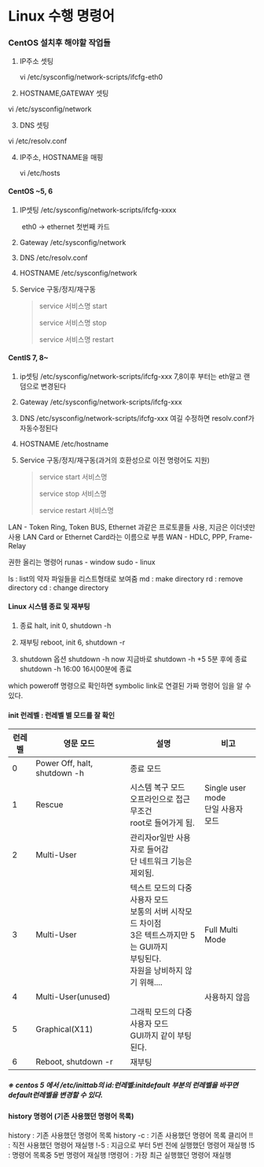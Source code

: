 # Linux 수행 명령어

### CentOS 설치후 해야할 작업들

1. IP주소 셋팅

   vi /etc/sysconfig/network-scripts/ifcfg-eth0

 2. HOSTNAME,GATEWAY 셋팅
    
vi /etc/sysconfig/network
    
 3. DNS 셋팅
    
vi /etc/resolv.conf
    
 4. IP주소, HOSTNAME을 매핑
    
    vi /etc/hosts

#### CentOS ~5, 6

1. IP셋팅	/etc/sysconfig/network-scripts/ifcfg-xxxx

   ​																				eth0 -> ethernet 첫번째 카드

 2. Gateway	/etc/sysconfig/network

 3. DNS		/etc/resolv.conf

 4. HOSTNAME	/etc/sysconfig/network

 5. Service 구동/정지/재구동
    > service  서비스명  start
    >
    > service  서비스명  stop
    >
    > service  서비스명  restart



#### CentIS 7, 8~

1. ip셋팅  /etc/sysconfig/network-scripts/ifcfg-xxx
   7,8이후 부터는 eth말고 랜덤으로 변경된다

2. Gateway /etc/sysconfig/network-scripts/ifcfg-xxx

3. DNS /etc/sysconfig/network-scripts/ifcfg-xxx 여길 수정하면 resolv.conf가 자동수정된다

4. HOSTNAME /etc/hostname

5. Service 구동/정지/재구동(과거의 호환성으로 이전 명령어도 지원)

   > service  start  서비스명 
   >
   > service  stop  서비스명
   >
   > service  restart  서비스명



LAN - Token Ring, Token BUS, Ethernet 과같은 프로토콜들 사용, 지금은 이더넷만 사용
LAN Card or Ethernet Card라는 이름으로 부름
WAN - HDLC, PPP, Frame-Relay

 

권한 올리는 명령어
runas - window
sudo - linux

ls : list의 약자 파일들을 리스트형태로 보여줌
md : make directory
rd : remove directory
cd : change directory





#### Linux 시스템 종료 및 재부팅
1. 종료
  halt, init 0, shutdown -h

  

2. 재부팅
  reboot, init 6, shutdown -r

  

3. shutdown 옵션
  shutdown -h now 지금바로
  shutdown -h +5 5분 후에 종료
  shutdown -h 16:00  16시00분에 종료

which poweroff 명령으로 확인하면 symbolic link로 연결된 가짜 명령어 임을 알 수 있다.



#### init 런레벨 : 런레벨 별 모드를 잘 확인

| 런레벨 | 영문 모드                    | 설명                                                         | 비고                                   |
| ------ | ---------------------------- | ------------------------------------------------------------ | -------------------------------------- |
| 0      | Power Off, halt, shutdown -h | 종료 모드                                                    |                                        |
| 1      | Rescue                       | 시스템 복구 모드<br />오프라인으로 접근 무조건<br />root로 들어가게 됨. | Single user mode<br />단일 사용자 모드 |
| 2      | Multi-User                   | 관리자or일반 사용자로 들어감<br />단 네트워크 기능은 제외됨. |                                        |
| 3      | Multi-User                   | 텍스트 모드의 다중 사용자 모드<br />보통의 서버 시작모드 차이점<br />3은 텍트스까지만 5는 GUI까지<br />부팅된다.<br />자원을 낭비하지 않기 위해.... | Full Multi Mode                        |
| 4      | Multi-User(unused)           |                                                              | 사용하지 않음                          |
| 5      | Graphical(X11)               | 그래픽 모드의 다중 사용자 모드<br />GUI까지 같이 부팅된다.   |                                        |
| 6      | Reboot, shutdown -r          | 재부팅                                                       |                                        |

##### ※ centos 5 에서 /etc/inittab의 id:런레벨:initdefault 부분의 런레벨을 바꾸면 default런레벨을 변경할 수 있다.



#### history 명령어 (기존 사용했던 명령어 목록)
history : 기존 사용했던 명령어 목록
history -c : 기존 사용했던 명령어 목록 클리어
!! : 직전 사용했던 명령어 재실행
!-5 : 지금으로 부터 5번 전에 실행했던 명령어 재실행
!5 : 명령어 목록중 5번 명령어 재실행
!명령어 : 가장 최근 실행했던 명령어 재실행

